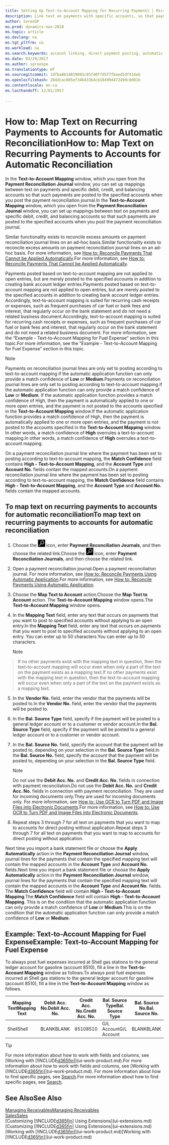 ```yaml
---
title: Setting Up Text-to-Account Mapping for Recurring Payments | Microsoft Docs
description: Link text on payments with specific accounts, so that payments are posted to the accounts when you post the payment reconciliation journal.
author: SorenGP
ms.prod: dynamics-nav-2018
ms.topic: article
ms.devlang: na
ms.tgt_pltfrm: na
ms.workload: na
ms.search.keywords: account linking, direct payment posting, automatic payment processing, reconcile payment, recurring expense, recurring cash receipt
ms.date: 03/29/2017
ms.author: sgroespe
ms.translationtype: HT
ms.sourcegitcommit: 1dfba8b14019991c95f40ffd5f7fbaed5df414eb
ms.openlocfilehash: 284dcac805ef34b433b4cb18499d47249dc8d01b
ms.contentlocale: en-ca
ms.lasthandoff: 12/01/2017

---
```

# <a name="how-to-map-text-on-recurring-payments-to-accounts-for-automatic-reconciliation"></a><span data-ttu-id="e1b6b-103">How to: Map Text on Recurring Payments to Accounts for Automatic Reconciliation</span><span class="sxs-lookup"><span data-stu-id="e1b6b-103">How to: Map Text on Recurring Payments to Accounts for Automatic Reconciliation</span></span>
<span data-ttu-id="e1b6b-104">In the **Text-to-Account Mapping** window, which you open from the **Payment Reconciliation Journal** window, you can set up mappings between text on payments and specific debit, credit, and balancing accounts so that such payments are posted to the specified accounts when you post the payment reconciliation journal.</span><span class="sxs-lookup"><span data-stu-id="e1b6b-104">In the **Text-to-Account Mapping** window, which you open from the **Payment Reconciliation Journal** window, you can set up mappings between text on payments and specific debit, credit, and balancing accounts so that such payments are posted to the specified accounts when you post the payment reconciliation journal.</span></span>

<span data-ttu-id="e1b6b-105">Similar functionality exists to reconcile excess amounts on payment reconciliation journal lines on an ad-hoc basis.</span><span class="sxs-lookup"><span data-stu-id="e1b6b-105">Similar functionality exists to reconcile excess amounts on payment reconciliation journal lines on an ad-hoc basis.</span></span> <span data-ttu-id="e1b6b-106">For more information, see [How to: Reconcile Payments That Cannot be Applied Automatically](receivables-how-reconcile-payments-cannot-apply-auto.md).</span><span class="sxs-lookup"><span data-stu-id="e1b6b-106">For more information, see [How to: Reconcile Payments That Cannot be Applied Automatically](receivables-how-reconcile-payments-cannot-apply-auto.md).</span></span>

<span data-ttu-id="e1b6b-107">Payments posted based on text-to-account mapping are not applied to open entries, but are merely posted to the specified accounts in addition to creating bank account ledger entries.</span><span class="sxs-lookup"><span data-stu-id="e1b6b-107">Payments posted based on text-to-account mapping are not applied to open entries, but are merely posted to the specified accounts in addition to creating bank account ledger entries.</span></span> <span data-ttu-id="e1b6b-108">Accordingly, text-to-account mapping is suited for recurring cash receipts or expenses, such as frequent purchases of car fuel or bank fees and interest, that regularly occur on the bank statement and do not need a related business document.</span><span class="sxs-lookup"><span data-stu-id="e1b6b-108">Accordingly, text-to-account mapping is suited for recurring cash receipts or expenses, such as frequent purchases of car fuel or bank fees and interest, that regularly occur on the bank statement and do not need a related business document.</span></span> <span data-ttu-id="e1b6b-109">For more information, see the “Example - Text-to-Account Mapping for Fuel Expense” section in this topic.</span><span class="sxs-lookup"><span data-stu-id="e1b6b-109">For more information, see the “Example - Text-to-Account Mapping for Fuel Expense” section in this topic.</span></span>

> [!NOTE]  
>   <span data-ttu-id="e1b6b-110">Payments on reconciliation journal lines are only set to posting according to text-to-account mapping if the automatic application function can only provide a match confidence of **Low** or **Medium**.</span><span class="sxs-lookup"><span data-stu-id="e1b6b-110">Payments on reconciliation journal lines are only set to posting according to text-to-account mapping if the automatic application function can only provide a match confidence of **Low** or **Medium**.</span></span> <span data-ttu-id="e1b6b-111">If the automatic application function provides a match confidence of High, then the payment is automatically applied to one or more open entries, and the payment is not posted to the accounts specified in the **Text-to-Account Mapping** window.</span><span class="sxs-lookup"><span data-stu-id="e1b6b-111">If the automatic application function provides a match confidence of High, then the payment is automatically applied to one or more open entries, and the payment is not posted to the accounts specified in the **Text-to-Account Mapping** window.</span></span> <span data-ttu-id="e1b6b-112">In other words, a match confidence of **High** overrules a text-to-account mapping.</span><span class="sxs-lookup"><span data-stu-id="e1b6b-112">In other words, a match confidence of **High** overrules a text-to-account mapping.</span></span>

<span data-ttu-id="e1b6b-113">On a payment reconciliation journal line where the payment has been set to posting according to text-to-account mapping, the **Match Confidence** field contains **High - Text-to-Account Mapping**, and the **Account Type** and **Account No.** fields contain the mapped accounts.</span><span class="sxs-lookup"><span data-stu-id="e1b6b-113">On a payment reconciliation journal line where the payment has been set to posting according to text-to-account mapping, the **Match Confidence** field contains **High - Text-to-Account Mapping**, and the **Account Type** and **Account No.** fields contain the mapped accounts.</span></span>

## <a name="to-map-text-on-recurring-payments-to-accounts-for-automatic-reconciliation"></a><span data-ttu-id="e1b6b-114">To map text on recurring payments to accounts for automatic reconciliation</span><span class="sxs-lookup"><span data-stu-id="e1b6b-114">To map text on recurring payments to accounts for automatic reconciliation</span></span>
1. <span data-ttu-id="e1b6b-115">Choose the ![Search for Page or Report](media/ui-search/search_small.png "Search for Page or Report icon") icon, enter **Payment Reconciliation Journals**, and then choose the related link.</span><span class="sxs-lookup"><span data-stu-id="e1b6b-115">Choose the ![Search for Page or Report](media/ui-search/search_small.png "Search for Page or Report icon") icon, enter **Payment Reconciliation Journals**, and then choose the related link.</span></span>
2. <span data-ttu-id="e1b6b-116">Open a payment reconciliation journal.</span><span class="sxs-lookup"><span data-stu-id="e1b6b-116">Open a payment reconciliation journal.</span></span> <span data-ttu-id="e1b6b-117">For more information, see [How to: Reconcile Payments Using Automatic Application](receivables-how-reconcile-payments-auto-application.md).</span><span class="sxs-lookup"><span data-stu-id="e1b6b-117">For more information, see [How to: Reconcile Payments Using Automatic Application](receivables-how-reconcile-payments-auto-application.md).</span></span>
3. <span data-ttu-id="e1b6b-118">Choose the **Map Text to Account** action.</span><span class="sxs-lookup"><span data-stu-id="e1b6b-118">Choose the **Map Text to Account** action.</span></span> <span data-ttu-id="e1b6b-119">The **Text-to-Account Mapping** window opens.</span><span class="sxs-lookup"><span data-stu-id="e1b6b-119">The **Text-to-Account Mapping** window opens.</span></span>
4. <span data-ttu-id="e1b6b-120">In the **Mapping Text** field, enter any text that occurs on payments that you want to post to specified accounts without applying to an open entry.</span><span class="sxs-lookup"><span data-stu-id="e1b6b-120">In the **Mapping Text** field, enter any text that occurs on payments that you want to post to specified accounts without applying to an open entry.</span></span> <span data-ttu-id="e1b6b-121">You can enter up to 50 characters.</span><span class="sxs-lookup"><span data-stu-id="e1b6b-121">You can enter up to 50 characters.</span></span>

    > [!NOTE]  
>   <span data-ttu-id="e1b6b-122">If no other payments exist with the mapping text in question, then the text-to-account mapping will occur even when only a part of the text on the payment exists as a mapping text.</span><span class="sxs-lookup"><span data-stu-id="e1b6b-122">If no other payments exist with the mapping text in question, then the text-to-account mapping will occur even when only a part of the text on the payment exists as a mapping text.</span></span>
5. <span data-ttu-id="e1b6b-123">In the **Vendor No.** field, enter the vendor that the payments will be posted to.</span><span class="sxs-lookup"><span data-stu-id="e1b6b-123">In the **Vendor No.** field, enter the vendor that the payments will be posted to.</span></span>
6. <span data-ttu-id="e1b6b-124">In the **Bal. Source Type** field, specify if the payment will be posted to a general ledger account or to a customer or vendor account.</span><span class="sxs-lookup"><span data-stu-id="e1b6b-124">In the **Bal. Source Type** field, specify if the payment will be posted to a general ledger account or to a customer or vendor account.</span></span>
7. <span data-ttu-id="e1b6b-125">In the **Bal. Source No.** field, specify the account that the payment will be posted to, depending on your selection in the **Bal. Source Type** field.</span><span class="sxs-lookup"><span data-stu-id="e1b6b-125">In the **Bal. Source No.** field, specify the account that the payment will be posted to, depending on your selection in the **Bal. Source Type** field.</span></span>

    > [!NOTE]
    > <span data-ttu-id="e1b6b-126">Do not use the **Debit Acc. No.** and **Credit Acc. No.** fields in connection with payment reconciliation.</span><span class="sxs-lookup"><span data-stu-id="e1b6b-126">Do not use the **Debit Acc. No.** and **Credit Acc. No.** fields in connection with payment reconciliation.</span></span> <span data-ttu-id="e1b6b-127">They are used for incoming documents only.</span><span class="sxs-lookup"><span data-stu-id="e1b6b-127">They are used for incoming documents only.</span></span> <span data-ttu-id="e1b6b-128">For more information, see [How to: Use OCR to Turn PDF and Image Files into Electronic Documents](across-how-use-ocr-pdf-images-files.md).</span><span class="sxs-lookup"><span data-stu-id="e1b6b-128">For more information, see [How to: Use OCR to Turn PDF and Image Files into Electronic Documents](across-how-use-ocr-pdf-images-files.md).</span></span>

8. <span data-ttu-id="e1b6b-129">Repeat steps 3 through 7 for all text on payments that you want to map to accounts for direct posting without application.</span><span class="sxs-lookup"><span data-stu-id="e1b6b-129">Repeat steps 3 through 7 for all text on payments that you want to map to accounts for direct posting without application.</span></span>

<span data-ttu-id="e1b6b-130">Next time you import a bank statement file or choose the **Apply Automatically** action in the **Payment Reconciliation Journal** window, journal lines for the payments that contain the specified mapping text will contain the mapped accounts in the **Account Type** and **Account No.** fields.</span><span class="sxs-lookup"><span data-stu-id="e1b6b-130">Next time you import a bank statement file or choose the **Apply Automatically** action in the **Payment Reconciliation Journal** window, journal lines for the payments that contain the specified mapping text will contain the mapped accounts in the **Account Type** and **Account No.** fields.</span></span> <span data-ttu-id="e1b6b-131">The **Match Confidence** field will contain **High - Text-to-Account Mapping**.</span><span class="sxs-lookup"><span data-stu-id="e1b6b-131">The **Match Confidence** field will contain **High - Text-to-Account Mapping**.</span></span> <span data-ttu-id="e1b6b-132">This is on the condition that the automatic application function can only provide a match confidence of **Low** or **Medium**.</span><span class="sxs-lookup"><span data-stu-id="e1b6b-132">This is on the condition that the automatic application function can only provide a match confidence of **Low** or **Medium**.</span></span>

## <a name="example-text-to-account-mapping-for-fuel-expense"></a><span data-ttu-id="e1b6b-133">Example: Text-to-Account Mapping for Fuel Expense</span><span class="sxs-lookup"><span data-stu-id="e1b6b-133">Example: Text-to-Account Mapping for Fuel Expense</span></span>
<span data-ttu-id="e1b6b-134">To always post fuel expenses incurred at Shell gas stations to the general ledger account for gasoline (account 8510), fill a line in the **Text-to-Account Mapping** window as follows.</span><span class="sxs-lookup"><span data-stu-id="e1b6b-134">To always post fuel expenses incurred at Shell gas stations to the general ledger account for gasoline (account 8510), fill a line in the **Text-to-Account Mapping** window as follows.</span></span>

| <span data-ttu-id="e1b6b-135">Mapping Text</span><span class="sxs-lookup"><span data-stu-id="e1b6b-135">Mapping Text</span></span> | <span data-ttu-id="e1b6b-136">Debit Acc. No.</span><span class="sxs-lookup"><span data-stu-id="e1b6b-136">Debit Acc. No.</span></span> | <span data-ttu-id="e1b6b-137">Credit Acc. No.</span><span class="sxs-lookup"><span data-stu-id="e1b6b-137">Credit Acc. No.</span></span> | <span data-ttu-id="e1b6b-138">Bal. Source Type</span><span class="sxs-lookup"><span data-stu-id="e1b6b-138">Bal. Source Type</span></span> | <span data-ttu-id="e1b6b-139">Bal. Source No.</span><span class="sxs-lookup"><span data-stu-id="e1b6b-139">Bal. Source No.</span></span> |
| --- | --- | --- | --- | --- |
| <span data-ttu-id="e1b6b-140">Shell</span><span class="sxs-lookup"><span data-stu-id="e1b6b-140">Shell</span></span> |<span data-ttu-id="e1b6b-141">BLANK</span><span class="sxs-lookup"><span data-stu-id="e1b6b-141">BLANK</span></span> |<span data-ttu-id="e1b6b-142">8510</span><span class="sxs-lookup"><span data-stu-id="e1b6b-142">8510</span></span> |<span data-ttu-id="e1b6b-143">G/L Account</span><span class="sxs-lookup"><span data-stu-id="e1b6b-143">G/L Account</span></span> |<span data-ttu-id="e1b6b-144">BLANK</span><span class="sxs-lookup"><span data-stu-id="e1b6b-144">BLANK</span></span> |

> [!TIP]  
>   <span data-ttu-id="e1b6b-145">For more information about how to work with fields and columns, see [Working with [!INCLUDE[d365fin](includes/d365fin_long_md.md)]](ui-work-product.md).</span><span class="sxs-lookup"><span data-stu-id="e1b6b-145">For more information about how to work with fields and columns, see [Working with [!INCLUDE[d365fin](includes/d365fin_long_md.md)]](ui-work-product.md).</span></span> <span data-ttu-id="e1b6b-146">For more information about how to find specific pages, see [Search](ui-search.md).</span><span class="sxs-lookup"><span data-stu-id="e1b6b-146">For more information about how to find specific pages, see [Search](ui-search.md).</span></span>

## <a name="see-also"></a><span data-ttu-id="e1b6b-147">See Also</span><span class="sxs-lookup"><span data-stu-id="e1b6b-147">See Also</span></span>
[<span data-ttu-id="e1b6b-148">Managing Receivables</span><span class="sxs-lookup"><span data-stu-id="e1b6b-148">Managing Receivables</span></span>](receivables-manage-receivables.md)  
[<span data-ttu-id="e1b6b-149">Sales</span><span class="sxs-lookup"><span data-stu-id="e1b6b-149">Sales</span></span>](sales-manage-sales.md)  
<span data-ttu-id="e1b6b-150">[Customizing [!INCLUDE[d365fin](includes/d365fin_md.md)] Using Extensions](ui-extensions.md)</span><span class="sxs-lookup"><span data-stu-id="e1b6b-150">[Customizing [!INCLUDE[d365fin](includes/d365fin_md.md)] Using Extensions](ui-extensions.md)</span></span>  
<span data-ttu-id="e1b6b-151">[Working with [!INCLUDE[d365fin](includes/d365fin_md.md)]](ui-work-product.md)</span><span class="sxs-lookup"><span data-stu-id="e1b6b-151">[Working with [!INCLUDE[d365fin](includes/d365fin_md.md)]](ui-work-product.md)</span></span>


